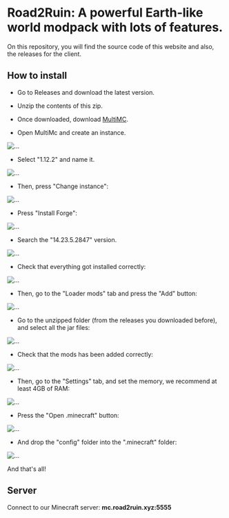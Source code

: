 # Road2Ruin: A powerful Earth-like world modpack with lots of features.

On this repository, you will find the source code of this website and also, the releases for the client.

## How to install

- Go to Releases and download the latest version.

- Unzip the contents of this zip.

- Once downloaded, download [MultiMC](https://multimc.org/#Download).

- Open MultiMc and create an instance.

![...](screenshots/01.PNG)

- Select "1.12.2" and name it.

![...](screenshots/03.png)

- Then, press "Change instance":

![...](screenshots/04.png)

- Press "Install Forge":

![...](screenshots/05.png)

- Search the "14.23.5.2847" version.

![...](screenshots/06.png)

- Check that everything got installed correctly:

![...](screenshots/07.png)

- Then, go to the "Loader mods" tab and press the "Add" button:

![...](screenshots/08.png)

- Go to the unzipped folder (from the releases you downloaded before), and select all the jar files:

![...](screenshots/09.png)

- Check that the mods has been added correctly:

![...](screenshots/10.png)

- Then, go to the "Settings" tab, and set the memory, we recommend at least 4GB of RAM:

![...](screenshots/11.png)

- Press the "Open .minecraft" button:

![...](screenshots/12.png)

- And drop the "config" folder into the ".minecraft" folder:

![...](screenshots/13.PNG)

And that's all!

## Server

Connect to our Minecraft server: **mc.road2ruin.xyz:5555**